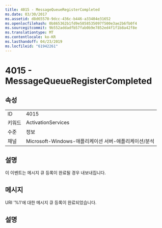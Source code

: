 ```yaml
---
title: 4015 - MessageQueueRegisterCompleted
ms.date: 03/30/2017
ms.assetid: d8d65570-9dcc-436c-b446-a33404e31652
ms.openlocfilehash: 0b865362b1fd9e5858535097f500e3ae2b6fb0f4
ms.sourcegitcommit: 9b552addadfb57fab0b9e7852ed4f1f1b8a42f8e
ms.translationtype: MT
ms.contentlocale: ko-KR
ms.lasthandoff: 04/23/2019
ms.locfileid: "61942261"
---
```

# <a name="4015---messagequeueregistercompleted"></a>4015 - MessageQueueRegisterCompleted
## <a name="properties"></a>속성  
  
|||  
|-|-|  
|ID|4015|  
|키워드|ActivationServices|  
|수준|정보|  
|채널|Microsoft-Windows-애플리케이션 서버-애플리케이션/분석|  
  
## <a name="description"></a>설명  
 이 이벤트는 메시지 큐 등록이 완료될 경우 내보내집니다.  
  
## <a name="message"></a>메시지  
 URI '%1'에 대한 메시지 큐 등록이 완료되었습니다.  
  
## <a name="details"></a>설명
